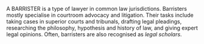 A BARRISTER is a type of lawyer in common law jurisdictions. Barristers mostly specialise in courtroom advocacy and litigation. Their tasks include taking cases in superior courts and tribunals, drafting legal pleadings, researching the philosophy, hypothesis and history of law, and giving expert legal opinions. Often, barristers are also recognised as _legal scholars_.
